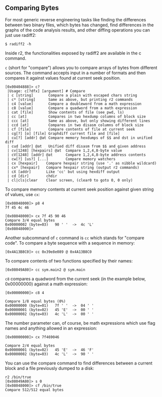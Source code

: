 ## Comparing Bytes

For most generic reverse engineering tasks like finding the differences between two binary files, which bytes has changed, find differences in the graphs of the code analysis results, and other diffing operations you can just use radiff2:

```
$ radiff2 -h
```

Inside r2, the functionalities exposed by radiff2 are available in the c command.

`c` (short for "compare") allows you to compare arrays of bytes from different sources. The command accepts input in a number of formats and then compares it against values found at current seek position.

```
[0x00404888]> c?
 |Usage: c[?dfx] [argument] # Compare
 | c [string]       Compare a plain with escaped chars string
 | c* [string]      Same as above, but printing r2 commands
 | c4 [value]       Compare a doubleword from a math expression
 | c8 [value]       Compare a quadword from a math expression
 | cat [file]       Show contents of file (see pwd, ls)
 | cc [at]          Compares in two hexdump columns of block size
 | ccc [at]         Same as above, but only showing different lines
 | ccd [at]         Compares in two disasm columns of block size
 | cf [file]        Compare contents of file at current seek
 | cg[?] [o] [file] Graphdiff current file and [file]
 | cu[?] [addr] @at Compare memory hexdumps of $$ and dst in unified diff
 | cud [addr] @at   Unified diff disasm from $$ and given address
 | cv[1248] [hexpairs] @at  Compare 1,2,4,8-byte value
 | cV[1248] [addr] @at      Compare 1,2,4,8-byte address contents
 | cw[?] [us?] [...]        Compare memory watchers
 | cx [hexpair]    Compare hexpair string (use '.' as nibble wildcard)
 | cx* [hexpair]   Compare hexpair string (output r2 commands)
 | cX [addr]       Like 'cc' but using hexdiff output
 | cd [dir]        chdir
 | cl|cls|clear    Clear screen, (clear0 to goto 0, 0 only)
```

To compare memory contents at current seek position against given string of values, use `cx`:

```
[0x08048000]> p8 4
7f 45 4c 46

[0x08048000]> cx 7f 45 90 46
Compare 3/4 equal bytes
0x00000002 (byte=03)   90 ' '  ->  4c 'L'
[0x08048000]>
```

Another subcommand of `c` command is `cc` which stands for "compare code".
To compare a byte sequence with a sequence in memory:

```
[0x4A13B8C0]> cc 0x39e8e089 @ 0x4A13B8C0
```

To compare contents of two functions specified by their names:

```
[0x08049A80]> cc sym.main2 @ sym.main
```

`c8` compares a quadword from the current seek (in the example below, 0x00000000) against a math expression:

```
[0x00000000]> c8 4

Compare 1/8 equal bytes (0%)
0x00000000 (byte=01)   7f ' '  ->  04 ' '
0x00000001 (byte=02)   45 'E'  ->  00 ' '
0x00000002 (byte=03)   4c 'L'  ->  00 ' '
```

The number parameter can, of course, be math expressions which use flag names and anything allowed in an expression:

```
[0x00000000]> cx 7f469046

Compare 2/4 equal bytes
0x00000001 (byte=02)   45 'E'  ->  46 'F'
0x00000002 (byte=03)   4c 'L'  ->  90 ' '
```

You can use the compare command to find differences between a current block and a file previously dumped to a disk:

```
r2 /bin/true
[0x08049A80]> s 0
[0x08048000]> cf /bin/true
Compare 512/512 equal bytes
```